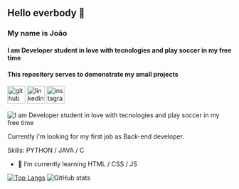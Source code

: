 ## Hello everbody 👋
### My name is João
#### I am Developer student in love with tecnologies and play soccer in my free time  
#### This repository serves to demonstrate my small projects

[<img src='https://cdn.jsdelivr.net/npm/simple-icons@3.0.1/icons/github.svg' alt='github' height='40' justify-content='column'>](https://github.com/https://github.com/Joao-ale)  [<img src='https://cdn.jsdelivr.net/npm/simple-icons@3.0.1/icons/linkedin.svg' alt='linkedin' height='40'>](https://www.linkedin.com/in/https://www.linkedin.com/in/joão-alexandre-b23aa1190//)  [<img src='https://cdn.jsdelivr.net/npm/simple-icons@3.0.1/icons/instagram.svg' alt='instagram' height='40'>](https://www.instagram.com/https://www.instagram.com/_joaoalexandresilva//)  

![I am Developer student in love with tecnologies and play soccer in my free time](https://images.unsplash.com/photo-1617042375876-a13e36732a04?ixlib=rb-1.2.1&ixid=MnwxMjA3fDB8MHxzZWFyY2h8MjR8fGNvZGV8ZW58MHx8MHx8&auto=format&fit=crop&w=500&q=60)

Currently i'm looking for my first job as Back-end developer.

Skills: PYTHON / JAVA / C

- 🌱 I’m currently learning HTML / CSS / JS 




[![Top Langs](https://github-readme-stats.vercel.app/api/top-langs/?username=Joao-Ale&theme=radical)](https://github.com/anuraghazra/github-readme-stats)                 ![GitHub stats](https://github-readme-stats.vercel.app/api?username=Joao-Ale&theme=radical) 




<!--
**Joao-ale/Joao-Ale** is a ✨ _special_ ✨ repository because its `README.md` (this file) appears on your GitHub profile.

Here are some ideas to get you started:

- 🔭 I’m currently working on ...
- 🌱 I’m currently learning ...
- 👯 I’m looking to collaborate on ...
- 🤔 I’m looking for help with ...
- 💬 Ask me about ...
- 📫 How to reach me: ...
- 😄 Pronouns: ...
- ⚡ Fun fact: ...
-->

